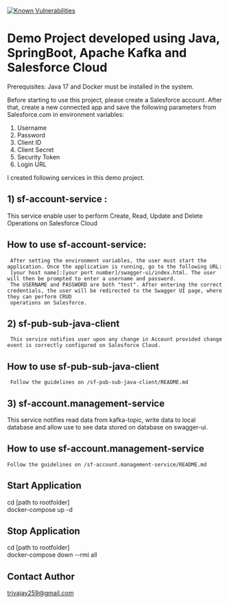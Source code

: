 
[![Known Vulnerabilities](https://app.snyk.io/org/t-softwares/github/Nrapendra786/springboot-salesforce-account-demo/badge.svg)](https://snyk.io/test/github/Nrapendra786/springboot-salesforce-account-demo)



# Demo Project developed using Java, SpringBoot, Apache Kafka and Salesforce Cloud

Prerequisites: Java 17 and Docker must be installed in the system.

Before starting to use this project, please create a Salesforce account. After that, create a new connected app and save the following parameters from Salesforce.com in environment variables:
1) Username
2) Password
3) Client ID
4) Client Secret
5) Security Token
6) Login URL

I created following services in this demo project.
## 1) sf-account-service :
   This service enable user to perform Create, Read, Update and Delete Operations on Salesforce Cloud
   ## How to use sf-account-service:
     After setting the environment variables, the user must start the application. Once the application is running, go to the following URL:
     [your host name]:[your port number]/swagger-ui/index.html. The user will then be prompted to enter a username and password.
     The USERNAME and PASSWORD are both "test". After entering the correct credentials, the user will be redirected to the Swagger UI page, where they can perform CRUD 
     operations on Salesforce.
## 2) sf-pub-sub-java-client
     This service notifies user upon any change in Account provided change event is correctly configured on Salesforce Cloud.
  ## How to use sf-pub-sub-java-client
     Follow the guidelines on /sf-pub-sub-java-client/README.md 
## 3) sf-account.management-service
  This service notifies read data from kafka-topic, write data to local database and allow use to see data stored on database on swagger-ui.
   ## How to use sf-account.management-service
    Follow the guidelines on /sf-account.management-service/README.md 

## Start Application
   cd [path to rootfolder] <br/>
   docker-compose up -d
## Stop Application
  cd [path to rootfolder]  <br/>
   docker-compose down --rmi all
## Contact Author
  trivajay259@gmail.com
